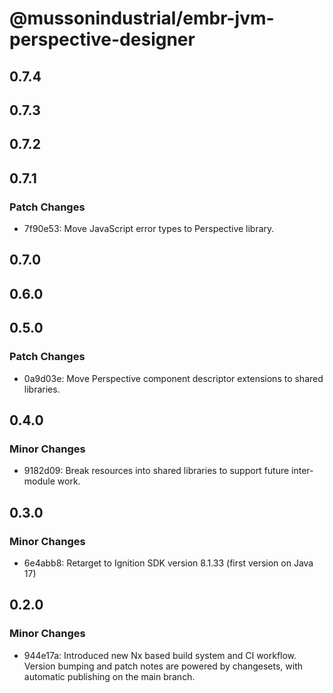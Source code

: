 # @mussonindustrial/embr-jvm-perspective-designer

## 0.7.4

## 0.7.3

## 0.7.2

## 0.7.1

### Patch Changes

- 7f90e53: Move JavaScript error types to Perspective library.

## 0.7.0

## 0.6.0

## 0.5.0

### Patch Changes

- 0a9d03e: Move Perspective component descriptor extensions to shared libraries.

## 0.4.0

### Minor Changes

- 9182d09: Break resources into shared libraries to support future inter-module work.

## 0.3.0

### Minor Changes

- 6e4abb8: Retarget to Ignition SDK version 8.1.33 (first version on Java 17)

## 0.2.0

### Minor Changes

- 944e17a: Introduced new Nx based build system and CI workflow. Version bumping and patch notes are powered by changesets, with automatic publishing on the main branch.
